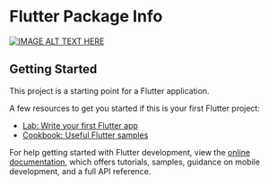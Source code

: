 # Flutter Package Info

[![IMAGE ALT TEXT HERE](https://i.ytimg.com/vi/XMeWeE3UI2Q/maxresdefault.jpg)](https://www.youtube.com/watch?v=XMeWeE3UI2Q)

## Getting Started

This project is a starting point for a Flutter application.

A few resources to get you started if this is your first Flutter project:

- [Lab: Write your first Flutter app](https://docs.flutter.dev/get-started/codelab)
- [Cookbook: Useful Flutter samples](https://docs.flutter.dev/cookbook)

For help getting started with Flutter development, view the
[online documentation](https://docs.flutter.dev/), which offers tutorials,
samples, guidance on mobile development, and a full API reference.
